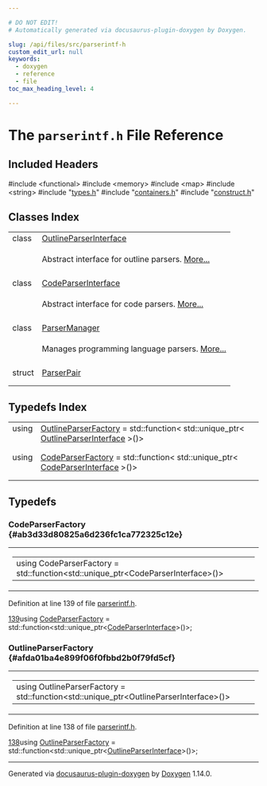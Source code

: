 ```yaml
---

# DO NOT EDIT!
# Automatically generated via docusaurus-plugin-doxygen by Doxygen.

slug: /api/files/src/parserintf-h
custom_edit_url: null
keywords:
  - doxygen
  - reference
  - file
toc_max_heading_level: 4

---
```


<div class="doxyPage">

# The `parserintf.h` File Reference



## Included Headers

<div class="doxyIncludesList">#include &lt;functional&gt;
#include &lt;memory&gt;
#include &lt;map&gt;
#include &lt;string&gt;
#include "<a href="/web-doxygen/docs/api/files/src/types-h">types.h</a>"
#include "<a href="/web-doxygen/docs/api/files/src/containers-h">containers.h</a>"
#include "<a href="/web-doxygen/docs/api/files/src/construct-h">construct.h</a>"
</div>

## Classes Index

<table class="doxyMembersIndex">

<tr class="doxyMemberIndexItem">
<td class="doxyMemberIndexItemType" align="left" valign="top">class</td>
<td class="doxyMemberIndexItemName" align="left" valign="top"><a href="/web-doxygen/docs/api/classes/outlineparserinterface">OutlineParserInterface</a></td>
</tr>
<tr class="doxyMemberIndexDescription">
<td class="doxyMemberIndexDescriptionLeft"></td>
<td class="doxyMemberIndexDescriptionRight">
<p>Abstract interface for outline parsers. <a href="/web-doxygen/docs/api/classes/outlineparserinterface/#details">More...</a></p>
</td>
</tr>
<tr class="doxyMemberIndexSeparator">
<td class="doxyMemberIndexSeparator" colspan="2"></td>
</tr>

<tr class="doxyMemberIndexItem">
<td class="doxyMemberIndexItemType" align="left" valign="top">class</td>
<td class="doxyMemberIndexItemName" align="left" valign="top"><a href="/web-doxygen/docs/api/classes/codeparserinterface">CodeParserInterface</a></td>
</tr>
<tr class="doxyMemberIndexDescription">
<td class="doxyMemberIndexDescriptionLeft"></td>
<td class="doxyMemberIndexDescriptionRight">
<p>Abstract interface for code parsers. <a href="/web-doxygen/docs/api/classes/codeparserinterface/#details">More...</a></p>
</td>
</tr>
<tr class="doxyMemberIndexSeparator">
<td class="doxyMemberIndexSeparator" colspan="2"></td>
</tr>

<tr class="doxyMemberIndexItem">
<td class="doxyMemberIndexItemType" align="left" valign="top">class</td>
<td class="doxyMemberIndexItemName" align="left" valign="top"><a href="/web-doxygen/docs/api/classes/parsermanager">ParserManager</a></td>
</tr>
<tr class="doxyMemberIndexDescription">
<td class="doxyMemberIndexDescriptionLeft"></td>
<td class="doxyMemberIndexDescriptionRight">
<p>Manages programming language parsers. <a href="/web-doxygen/docs/api/classes/parsermanager/#details">More...</a></p>
</td>
</tr>
<tr class="doxyMemberIndexSeparator">
<td class="doxyMemberIndexSeparator" colspan="2"></td>
</tr>

<tr class="doxyMemberIndexItem">
<td class="doxyMemberIndexItemType" align="left" valign="top">struct</td>
<td class="doxyMemberIndexItemName" align="left" valign="top"><a href="/web-doxygen/docs/api/structs/parsermanager/parserpair">ParserPair</a></td>
</tr>
<tr class="doxyMemberIndexDescription">
<td class="doxyMemberIndexDescriptionLeft"></td>
<td class="doxyMemberIndexDescriptionRight">
</td>
</tr>
<tr class="doxyMemberIndexSeparator">
<td class="doxyMemberIndexSeparator" colspan="2"></td>
</tr>

</table>

## Typedefs Index

<table class="doxyMembersIndex">

<tr class="doxyMemberIndexItem">
<td class="doxyMemberIndexItemType" align="left" valign="top">using</td>
<td class="doxyMemberIndexItemName" align="left" valign="top"><a href="#afda01ba4e899f06f0fbbd2b0f79fd5cf">OutlineParserFactory</a> = std::function&lt; std::unique_ptr&lt; <a href="/web-doxygen/docs/api/classes/outlineparserinterface">OutlineParserInterface</a> &gt;()&gt;</td>
</tr>
<tr class="doxyMemberIndexDescription">
<td class="doxyMemberIndexDescriptionLeft"></td>
<td class="doxyMemberIndexDescriptionRight">
</td>
</tr>
<tr class="doxyMemberIndexSeparator">
<td class="doxyMemberIndexSeparator" colspan="2"></td>
</tr>

<tr class="doxyMemberIndexItem">
<td class="doxyMemberIndexItemType" align="left" valign="top">using</td>
<td class="doxyMemberIndexItemName" align="left" valign="top"><a href="#ab3d33d80825a6d236fc1ca772325c12e">CodeParserFactory</a> = std::function&lt; std::unique_ptr&lt; <a href="/web-doxygen/docs/api/classes/codeparserinterface">CodeParserInterface</a> &gt;()&gt;</td>
</tr>
<tr class="doxyMemberIndexDescription">
<td class="doxyMemberIndexDescriptionLeft"></td>
<td class="doxyMemberIndexDescriptionRight">
</td>
</tr>
<tr class="doxyMemberIndexSeparator">
<td class="doxyMemberIndexSeparator" colspan="2"></td>
</tr>

</table>


<div class="doxySectionDef">

## Typedefs

### CodeParserFactory {#ab3d33d80825a6d236fc1ca772325c12e}

<div class="doxyMemberItem">
<div class="doxyMemberProto">
<table class="doxyMemberLabels">
<tr class="doxyMemberLabels">
<td class="doxyMemberLabelsLeft">
<table class="doxyMemberName">
<tr>
<td class="doxyMemberName">using CodeParserFactory =  std::function&lt;std::unique_ptr&lt;CodeParserInterface&gt;()&gt;</td>
</tr>
</table>
</td>
</tr>
</table>
</div>
<div class="doxyMemberDoc">



<p>Definition at line 139 of file <a href="/web-doxygen/docs/api/files/src/parserintf-h">parserintf.h</a>.</p>


<div class="doxyProgramListing">

<div class="doxyCodeLine"><span class="doxyLineNumber"><a href="#ab3d33d80825a6d236fc1ca772325c12e">139</a></span><span class="doxyLineContent"><span class="doxyHighlight">using <a href="#ab3d33d80825a6d236fc1ca772325c12e">CodeParserFactory</a>    = std::function&lt;std::unique_ptr&lt;<a href="/web-doxygen/docs/api/classes/codeparserinterface">CodeParserInterface</a>&gt;()&gt;;</span></span></div>

</div>

</div>
</div>

### OutlineParserFactory {#afda01ba4e899f06f0fbbd2b0f79fd5cf}

<div class="doxyMemberItem">
<div class="doxyMemberProto">
<table class="doxyMemberLabels">
<tr class="doxyMemberLabels">
<td class="doxyMemberLabelsLeft">
<table class="doxyMemberName">
<tr>
<td class="doxyMemberName">using OutlineParserFactory =  std::function&lt;std::unique_ptr&lt;OutlineParserInterface&gt;()&gt;</td>
</tr>
</table>
</td>
</tr>
</table>
</div>
<div class="doxyMemberDoc">



<p>Definition at line 138 of file <a href="/web-doxygen/docs/api/files/src/parserintf-h">parserintf.h</a>.</p>


<div class="doxyProgramListing">

<div class="doxyCodeLine"><span class="doxyLineNumber"><a href="#afda01ba4e899f06f0fbbd2b0f79fd5cf">138</a></span><span class="doxyLineContent"><span class="doxyHighlight">using <a href="#afda01ba4e899f06f0fbbd2b0f79fd5cf">OutlineParserFactory</a> = std::function&lt;std::unique_ptr&lt;<a href="/web-doxygen/docs/api/classes/outlineparserinterface">OutlineParserInterface</a>&gt;()&gt;;</span></span></div>

</div>

</div>
</div>

</div>

<hr/>

<p class="doxyGeneratedBy">Generated via <a href="https://github.com/xpack/docusaurus-plugin-doxygen">docusaurus-plugin-doxygen</a> by <a href="https://www.doxygen.nl">Doxygen</a> 1.14.0.</p>

</div>
